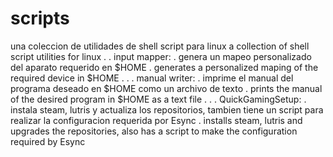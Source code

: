 # scripts
una coleccion de utilidades de shell script para linux
a collection of shell script utilities for linux
.
.
input mapper:
.
  genera un mapeo personalizado del aparato requerido en $HOME
.
  generates a personalized maping of the required device in $HOME
.
.
.
manual writer:
.
  imprime el manual del programa deseado en $HOME como un archivo de texto
.
  prints the manual of the desired program in $HOME as a text file
.
.
.
QuickGamingSetup:
.
  instala steam, lutris y actualiza los repositorios, tambien tiene un script para realizar la configuracion requerida por Esync
.
   installs steam, lutris and upgrades the repositories, also has a script to make the configuration required by Esync
